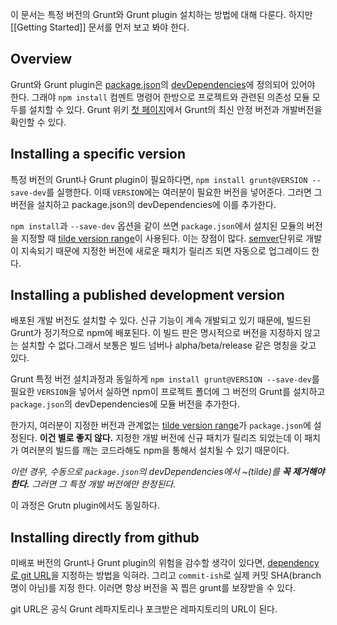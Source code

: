 이 문서는 특정 버전의 Grunt와 Grunt plugin 설치하는 방법에 대해 다룬다. 하지만 [[Getting Started]] 문서를 먼저 보고 봐야 한다.

## Overview
Grunt와 Grunt plugin은 [package.json](https://npmjs.org/doc/json.html)의 [devDependencies](https://npmjs.org/doc/json.html#devDependencies)에 정의되어 있어야 한다. 그래야 `npm install` 컴멘트 명령어 한방으로 프로젝트와 관련된 의존성 모듈 모두를 설치할 수 있다.  Grunt 위키 [첫 페이지](https://github.com/gruntjs/grunt/wiki/)에서 Grunt의 최신 안정 버전과 개발버전을 확인할 수 있다.

## Installing a specific version
특정 버전의 Grunt나 Grunt plugin이 필요하다면, `npm install grunt@VERSION --save-dev`를 실행한다. 이때 `VERSION`에는 여러분이 필요한 버전을 넣어준다. 그러면 그 버전을 설치하고 package.json의 devDependencies에 이를 추가한다.

`npm install`과 `--save-dev` 옵션을 같이 쓰면 `package.json`에서 설치된 모듈의 버전을 지정할 때 [tilde version range]이 사용된다. 이는 장점이 많다. [semver]단위로 개발이 지속되기 때문에 지정한 버전에 새로운 패치가 릴리즈 되면 자동으로 업그레이드 한다.

[tilde version range]: https://npmjs.org/doc/json.html#Tilde-Version-Ranges
[semver]: http://semver.org

## Installing a published development version
배포된 개발 버전도 설치할 수 있다. 신규 기능이 계속 개발되고 있기 때문에, 빌드된 Grunt가 정기적으로  npm에 배포된다. 이 빌드 판은 명시적으로 버전을 지정하지 않고는 설치할 수 없다.그래서 보통은 빌드 넘버나 alpha/beta/release 같은 명칭을 갖고 있다.

Grunt 특정 버전 설치과정과 동일하게 `npm install grunt@VERSION --save-dev`를 필요한 `VERSION`을 넣어서 실하면 npm이 프로젝트 폴더에 그 버전의 Grunt를 설치하고`package.json`의 devDependencies에 모듈 버전을 추가한다.

한가지, 여러분이 지정한 버전과 관계없는 [tilde version range][]가 `package.json`에 설정된다. **이건 별로 좋지 않다.** 지정한 개발 버전에 신규 패치가 릴리즈 되었는데 이 패치가 여러분의 빌드를 깨는 코드라해도 npm을 통해서 설치될 수 있기 때문이다.

_이런 경우, 수동으로 `package.json`의 devDependencies에서 ~(tilde)를 **꼭 제거해야 한다.** 그러면 그 특정 개발 버전에만 한정된다._

이 과정은 Grutn plugin에서도 동일하다.

## Installing directly from github
미배포 버전의 Grunt나 Grunt plugin의 위험을 감수할 생각이 있다면,
[dependency로 git URL](https://npmjs.org/doc/json.html#Git-URLs-as-Dependencies)을 지정하는 방법을 익혀라. 그리고 `commit-ish`로 실제 커밋 SHA(branch 명이 아님)를 지정 한다. 이러면 항상 버전을 꼭 찝은 grunt를 보장받을 수 있다.

git URL은 공식 Grunt 레파지토리나 포크받은 레파지토리의 URL이 된다.
